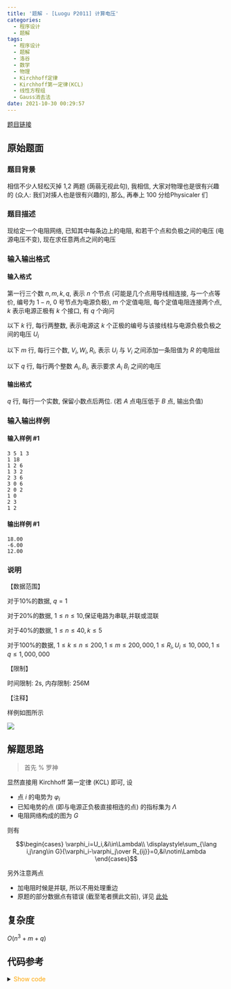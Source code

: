 ```yaml
---
title: '题解 - [Luogu P2011] 计算电压'
categories:
  - 程序设计
  - 题解
tags:
  - 程序设计
  - 题解
  - 洛谷
  - 数学
  - 物理
  - Kirchhoff定律
  - Kirchhoff第一定律(KCL)
  - 线性方程组
  - Gauss消去法
date: 2021-10-30 00:29:57
---
```

[题目链接](https://www.luogu.com.cn/problem/P2011)

<!-- more -->

## 原始题面

### 题目背景

相信不少人轻松灭掉 1,2 两题 (蒟蒻无视此句), 我相信, 大家对物理也是很有兴趣的 (众人: 我们对揍人也是很有兴趣的), 那么, 再奉上 100 分给Physicaler 们

### 题目描述

现给定一个电阻网络, 已知其中每条边上的电阻, 和若干个点和负极之间的电压 (电源电压不变), 现在求任意两点之间的电压

### 输入输出格式

#### 输入格式

第一行三个数 $n,m,k,q$, 表示 $n$ 个节点 (可能是几个点用导线相连接, 与一个点等价, 编号为 $1-n$, $0$ 号节点为电源负极), $m$ 个定值电阻, 每个定值电阻连接两个点, $k$ 表示电源正极有 $k$ 个接口, 有 $q$ 个询问

以下 $k$ 行, 每行两整数, 表示电源这 $k$ 个正极的编号与该接线柱与电源负极负极之间的电压 $U_i$

以下 $m$ 行, 每行三个数, $V_i,W_i,R_i$, 表示 $U_i$ 与 $V_i$ 之间添加一条阻值为 $R$ 的电阻丝

以下 $q$ 行, 每行两个整数 $A_i,B_i$, 表示要求 $A_i$ $B_i$ 之间的电压

#### 输出格式

$q$ 行, 每行一个实数, 保留小数点后两位. (若 $A$ 点电压低于 $B$ 点, 输出负值)

### 输入输出样例

#### 输入样例 #1

```input1
3 5 1 3
1 18
1 2 6
1 3 2
2 3 6
3 0 6
2 0 2
1 0
2 3
1 2
```

#### 输出样例 #1

```output1
18.00
-6.00
12.00
```

### 说明

【数据范围】

对于$10\%$的数据, $q=1$

对于$20\%$的数据, $1\leq n\leq 10$,保证电路为串联,并联或混联

对于$40\%$的数据, $1\leq n\leq 40,k\leq 5$

对于$100\%$的数据, $1\leq k\leq n\leq 200,1\leq m\leq 200,000,1\leq R_i,U_i\leq 10,000,1\leq q\leq 1,000,000$

【限制】

时间限制: 2s, 内存限制: 256M

【注释】

样例如图所示

![](1.jpg)

## 解题思路

> 首先 % 罗神

显然直接用 Kirchhoff 第一定律 (KCL) 即可, 设

- 点 $i$ 的电势为 $\varphi_i$
- 已知电势的点 (即与电源正负极直接相连的点) 的指标集为 $\Lambda$
- 电阻网络构成的图为 $G$

则有

$$\begin{cases}
  \varphi_i=U_i,&i\in\Lambda\\
  \displaystyle\sum_{\lang i,j\rang\in G}{\varphi_i-\varphi_j\over R_{ij}}=0,&i\notin\Lambda
\end{cases}$$

另外注意两点

- 加电阻时候是并联, 所以不用处理重边
- 原题的部分数据点有错误 (截至笔者撰此文前), 详见 [此处](https://www.luogu.com.cn/discuss/show/180830)

## 复杂度

$O(n^3+m+q)$

## 代码参考

<details>
<summary><font color='orange'>Show code</font></summary>

```cpp
/*
 * @Author: Tifa
 * @LastEditTime: 2021-10-30 00:29:57
 * @Description:
 */
#include <bits/stdc++.h>
using namespace std;

using i64 = int64_t;

#define _for(i, l, r, vals...) for (decltype(l + r) i = (l), ##vals; i <= (r); ++i)
#define _rfor(i, r, l, vals...) for (decltype(r - l) i = (r), ##vals; i >= (l); --i)
#define _for_graph(head, e, i, now) for (int i = head[now], to = e[i].to; i; to = e[i = e[i].next].to)

const int N = 200 + 5, M = 4e5 + 5;
const double EPS = 1e-8;

#define _double_equ(x, y) (abs((x) - (y)) <= EPS)

double a[N][N];
void gauss(int n) {
    _for(i, 0, n, m) {
        m = i;

        _for(j, 0, n) if (_double_equ(a[j][i], a[m][i])) m = j;
        if (m != i) _for(j, 0, n + 1) swap(a[m][j], a[i][j]);
        _for(j, i + 1, n) {
            double tmp = a[j][i] / a[i][i];
            _for(k, i, n + 1) a[j][k] -= a[i][k] * tmp;
        }
    }
    _rfor(i, n, 0) {
        _for(j, i + 1, n) a[i][n + 1] -= a[i][j] * a[j][n + 1];
        a[i][n + 1] /= a[i][i];
    }
}

double u[N];

struct Edge {
    double w, to, next;
    Edge(double _w = 0, int _to = 0, int _next = 0) : w(_w), to(_to), next(_next) {}
} e[M];
int head[N], cnt_edge;
int in[N], out[N];
void addEdge(int x, int y, double w) {
    e[++cnt_edge] = Edge(w, y, head[x]);
    head[x] = cnt_edge;
    ++in[y];
    ++out[x];
}

int main() {
    ios::sync_with_stdio(false);
    cin.tie(nullptr);
    cout.tie(nullptr);

    int n, m, k, q;
    cin >> n >> m >> k >> q;
    int x, y;
    double z;
    _for(i, 1, k) {
        cin >> x >> z;
        u[x] = z;
    }
    _for(i, 1, m) {
        cin >> x >> y >> z;
        addEdge(x, y, z);
        addEdge(y, x, z);
    }

    a[0][0] = 1;
    _for(i, 1, n) {
        if (_double_equ(u[i], 0)) {
            _for_graph(head, e, j, i) {
                if (to == i) continue;
                a[i][i] += 1.0 / e[j].w;
                a[i][to] -= 1.0 / e[j].w;
            }
            continue;
        }
        a[i][n + 1] = u[i];
        a[i][i] = 1;
        a[i][0] = -1;
    }
    gauss(n);
    cout << fixed << setprecision(2);
    _for(i, 1, q) {
        cin >> x >> y;
        cout << a[x][n + 1] - a[y][n + 1] << '\n';
    }
    return 0;
}
```

</details>
